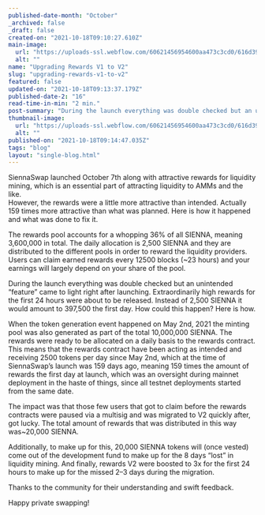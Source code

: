 ```yaml
---
published-date-month: "October"
_archived: false
_draft: false
created-on: "2021-10-18T09:10:27.610Z"
main-image:
  url: "https://uploads-ssl.webflow.com/60621456954600aa473c3cd0/616d39f5234cff083ec3703b_SiennaSwap%20Update%20Rewards%20Blog.jpg"
  alt: ""
name: "Upgrading Rewards V1 to V2"
slug: "upgrading-rewards-v1-to-v2"
featured: false
updated-on: "2021-10-18T09:13:37.179Z"
published-date-2: "16"
read-time-in-min: "2 min."
post-summary: "During the launch everything was double checked but an unintended “feature” came to light right after launching."
thumbnail-image:
  url: "https://uploads-ssl.webflow.com/60621456954600aa473c3cd0/616d39f2e4778a84184efca4_SiennaSwap%20Update%20Rewards%20Blog%20Thump.jpg"
  alt: ""
published-on: "2021-10-18T09:14:47.035Z"
tags: "blog"
layout: "single-blog.html"
---
```


SiennaSwap launched October 7th along with attractive rewards for liquidity mining, which is an essential part of attracting liquidity to AMMs and the like.  
However, the rewards were a little more attractive than intended. Actually 159 times more attractive than what was planned. Here is how it happened and what was done to fix it.

The rewards pool accounts for a whopping 36% of all SIENNA, meaning 3,600,000 in total. The daily allocation is 2,500 SIENNA and they are distributed to the different pools in order to reward the liquidity providers. Users can claim earned rewards every 12500 blocks (~23 hours) and your earnings will largely depend on your share of the pool.

During the launch everything was double checked but an unintended “feature” came to light right after launching. Extraordinarily high rewards for the first 24 hours were about to be released. Instead of 2,500 SIENNA it would amount to 397,500 the first day. How could this happen? Here is how.

When the token generation event happened on May 2nd, 2021 the minting pool was also generated as part of the total 10,000,000 SIENNA. The rewards were ready to be allocated on a daily basis to the rewards contract. This means that the rewards contract have been acting as intended and receiving 2500 tokens per day since May 2nd, which at the time of SiennaSwap’s launch was 159 days ago, meaning 159 times the amount of rewards the first day at launch, which was an oversight during mainnet deployment in the haste of things, since all testnet deployments started from the same date.

The impact was that those few users that got to claim before the rewards contracts were paused via a multisig and was migrated to V2 quickly after, got lucky. The total amount of rewards that was distributed in this way was~20,000 SIENNA.

Additionally, to make up for this, 20,000 SIENNA tokens will (once vested) come out of the development fund to make up for the 8 days “lost” in liquidity mining. And finally, rewards V2 were boosted to 3x for the first 24 hours to make up for the missed 2–3 days during the migration.

Thanks to the community for their understanding and swift feedback.

Happy private swapping!

‍
